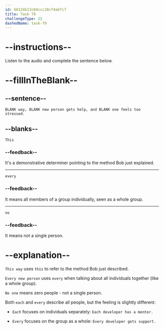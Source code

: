 ```yaml
---
id: 68124b13c04ccc28cf4abfc7
title: Task 79
challengeType: 22
dashedName: task-79
---
```


<!-- (Audio) Bob: This way, every new person gets help, and no one feels too stressed. -->

# --instructions--

Listen to the audio and complete the sentence below.

# --fillInTheBlank--

## --sentence--

`BLANK way, BLANK new person gets help, and BLANK one feels too stressed.`

## --blanks--

`This`

### --feedback--

It's a demonstrative determiner pointing to the method Bob just explained.

---

`every`

### --feedback--

It means all members of a group individually, seen as a whole group.

---

`no`

### --feedback--

It means not a single person.

# --explanation--

`This way` uses `this` to refer to the method Bob just described.

`Every new person` uses `every` when talking about all individuals together (like a whole group).

`No one` means zero people - not a single person.

Both `each` and `every` describe all people, but the feeling is slightly different:

- `Each` focuses on individuals separately: `Each developer has a mentor.`

- `Every` focuses on the group as a whole: `Every developer gets support.`
